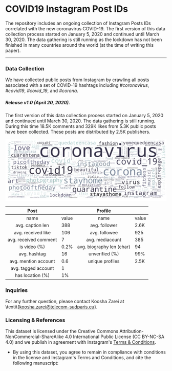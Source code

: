 # COVID19 Instagram Post IDs

The repository includes an ongoing collection of Instagram Posts IDs correlated with the new coronavirus COVID-19. The first version of this data collection process started on January 5, 2020 and continued until March 30, 2020. The data gathering is still running as the lockdown has not been finished in many countries around the world (at the time of writing this paper). 


------------


### Data Collection
We have collected public posts from Instagram by crawling all posts associated with a set of COVID-19 hashtags including *#coronavirus*, *#covid19*, *#covid_19*, and *#corona*.

##### Release v1.0 (April 20, 2020).
The first version of this data collection process started on January 5, 2020 and continued until March 30, 2020. The data gathering is still running. During this time 18.5K comments and 329K likes from 5.3K public posts have been collected. These posts are distributed by 2.5K publishers.

![hashtag wordcloud](/Image/wordcloud.jpg "hashtag wordcloud")


|          Post         |       |           Profile          |       |
|:---------------------:|-------|:--------------------------:|-------|
| name                  | value | name                       | value |
| avg. caption len      |   388 | avg. follower              |  2.6K |
| avg. received like    |   106 | avg. followee              |   925 |
| avg. received comment |     7 | avg. mediacount            |   385 |
| is video (%)          | 0.2\% | avg. biography len  (char) |    94 |
| avg. hashtag          |    16 | unverified (\%)            |  99\% |
| avg. mention account  |   0.6 | unique profiles            |  2.5K |
| avg. tagged account   |     1 |  
| has location (%)      |   1\% |


### Inquiries
For any further question, please contact Koosha Zarei at \textit{koosha.zarei@telecom-sudparis.eu}.

### Licensing & References
This dataset is licensed under the Creative Commons Attribution-NonCommercial-ShareAlike 4.0 International Public License (CC BY-NC-SA 4.0) and we publish in agreement with Instagram's [Terms & Conditions](https://help.instagram.com/519522125107875 "Terms & Conditions").

- By using this dataset, you agree to remain in compliance with conditions in the license and Instagram's Terms and Conditions, and cite the following manuscript:



